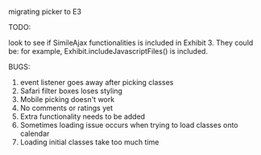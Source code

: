 migrating picker to E3

TODO:

look to see if SimileAjax functionalities is included in Exhibit 3. They could be: for example, Exhibit.includeJavascriptFiles() is included.

BUGS:
1. event listener goes away after picking classes
2. Safari filter boxes loses styling
3. Mobile picking doesn't work
4. No comments or ratings yet
5. Extra functionality needs to be added
6. Sometimes loading issue occurs when trying to load classes onto calendar
7. Loading initial classes take too much time
